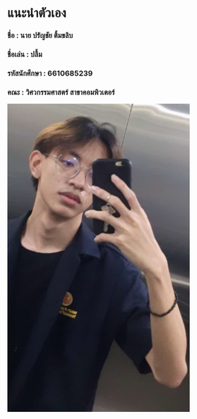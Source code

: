 # แนะนำตัวเอง
### ชื่อ : นาย ปรัญชัย ติ้มขลิบ
### ชื่อเล่น : ปลื้ม
### รหัสนักศึกษา : 6610685239
### คณะ : วิศวกรรมศาสตร์ สาขาคอมพิวเตอร์
![alt text](image.png)

